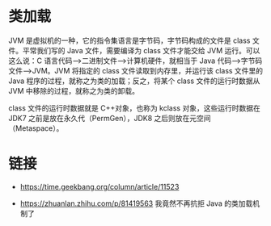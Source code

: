 # 类加载

JVM 是虚拟机的一种，它的指令集语言是字节码，字节码构成的文件是 class 文件。平常我们写的 Java 文件，需要编译为 class 文件才能交给 JVM 运行。可以这么说：C 语言代码——>二进制文件——>计算机硬件，就相当于 Java 代码——>字节码文件——>JVM。JVM 将指定的 class 文件读取到内存里，并运行该 class 文件里的 Java 程序的过程，就称之为类的加载；反之，将某个 class 文件的运行时数据从 JVM 中移除的过程，就称之为类的卸载。

class 文件的运行时数据就是 C++对象，也称为 kclass 对象，这些运行时数据在 JDK7 之前是放在永久代（PermGen），JDK8 之后则放在元空间（Metaspace）。

# 链接

- https://time.geekbang.org/column/article/11523

- https://zhuanlan.zhihu.com/p/81419563 我竟然不再抗拒 Java 的类加载机制了